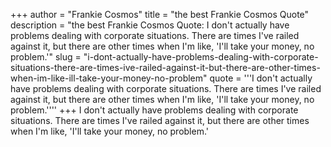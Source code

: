+++
author = "Frankie Cosmos"
title = "the best Frankie Cosmos Quote"
description = "the best Frankie Cosmos Quote: I don't actually have problems dealing with corporate situations. There are times I've railed against it, but there are other times when I'm like, 'I'll take your money, no problem.'"
slug = "i-dont-actually-have-problems-dealing-with-corporate-situations-there-are-times-ive-railed-against-it-but-there-are-other-times-when-im-like-ill-take-your-money-no-problem"
quote = '''I don't actually have problems dealing with corporate situations. There are times I've railed against it, but there are other times when I'm like, 'I'll take your money, no problem.''''
+++
I don't actually have problems dealing with corporate situations. There are times I've railed against it, but there are other times when I'm like, 'I'll take your money, no problem.'
